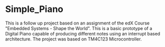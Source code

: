 # Simple_Piano
This is a follow up project based on an assignment of the edX Course "Embedded Systems - Shape the World". 
This is a basic prototype of a Digital Piano capable of producing different notes using an interrupt based architecture. The project was based on TM4C123 Microcontroller.

